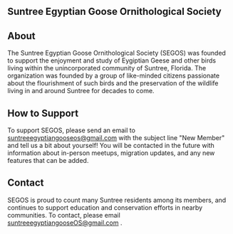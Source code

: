 ## Suntree Egyptian Goose Ornithological Society

## About

The Suntree Egyptian Goose Ornithological Society (SEGOS) was founded to support the enjoyment and study of Eygiptian Geese and other birds living within the unincorporated community of Suntree, Florida. The organization was founded by a group of like-minded citizens passionate about the flourishment of such birds and the preservation of the wildlife living in and around Suntree for decades to come. 

## How to Support

To support SEGOS, please send an email to suntreeegyptiangooseos@gmail.com with the subject line "New Member" and tell us a bit about yourself! You will be contacted in the future with information about in-person meetups, migration updates, and any new features that can be added. 


## Contact

SEGOS is proud to count many Suntree residents among its members, and continues to support education and conservation efforts in nearby communities. To contact, please email suntreeegyptiangooseOS@gmail.com .

